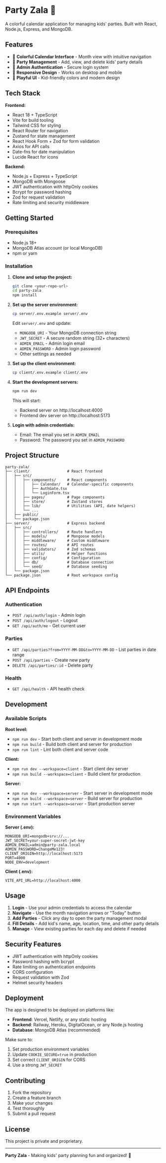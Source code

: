 # Party Zala 🎉

A colorful calendar application for managing kids' parties. Built with React, Node.js, Express, and MongoDB.

## Features

- 🎪 **Colorful Calendar Interface** - Month view with intuitive navigation
- 👶 **Party Management** - Add, view, and delete kids' party details
- 🔐 **Admin Authentication** - Secure login system
- 📱 **Responsive Design** - Works on desktop and mobile
- 🎨 **Playful UI** - Kid-friendly colors and modern design

## Tech Stack

**Frontend:**
- React 18 + TypeScript
- Vite for build tooling
- Tailwind CSS for styling
- React Router for navigation
- Zustand for state management
- React Hook Form + Zod for form validation
- Axios for API calls
- Date-fns for date manipulation
- Lucide React for icons

**Backend:**
- Node.js + Express + TypeScript
- MongoDB with Mongoose
- JWT authentication with httpOnly cookies
- Bcrypt for password hashing
- Zod for request validation
- Rate limiting and security middleware

## Getting Started

### Prerequisites

- Node.js 18+ 
- MongoDB Atlas account (or local MongoDB)
- npm or yarn

### Installation

1. **Clone and setup the project:**
   ```bash
   git clone <your-repo-url>
   cd party-zala
   npm install
   ```

2. **Set up the server environment:**
   ```bash
   cp server/.env.example server/.env
   ```
   
   Edit `server/.env` and update:
   - `MONGODB_URI` - Your MongoDB connection string
   - `JWT_SECRET` - A secure random string (32+ characters)
   - `ADMIN_EMAIL` - Admin login email
   - `ADMIN_PASSWORD` - Admin login password
   - Other settings as needed

3. **Set up the client environment:**
   ```bash
   cp client/.env.example client/.env
   ```

4. **Start the development servers:**
   ```bash
   npm run dev
   ```
   
   This will start:
   - Backend server on http://localhost:4000
   - Frontend dev server on http://localhost:5173

5. **Login with admin credentials:**
   - Email: The email you set in `ADMIN_EMAIL`
   - Password: The password you set in `ADMIN_PASSWORD`

## Project Structure

```
party-zala/
├── client/                 # React frontend
│   ├── src/
│   │   ├── components/     # React components
│   │   │   ├── Calendar/   # Calendar-specific components
│   │   │   ├── AuthGate.tsx
│   │   │   └── LoginForm.tsx
│   │   ├── pages/          # Page components
│   │   ├── store/          # Zustand stores
│   │   ├── lib/            # Utilities (API, date helpers)
│   │   └── ...
│   ├── public/
│   └── package.json
├── server/                 # Express backend
│   ├── src/
│   │   ├── controllers/    # Route handlers
│   │   ├── models/         # Mongoose models
│   │   ├── middleware/     # Custom middleware
│   │   ├── routes/         # API routes
│   │   ├── validators/     # Zod schemas
│   │   ├── utils/          # Helper functions
│   │   ├── config/         # Configuration
│   │   ├── db/             # Database connection
│   │   └── seed/           # Database seeding
│   └── package.json
└── package.json            # Root workspace config
```

## API Endpoints

### Authentication
- `POST /api/auth/login` - Admin login
- `POST /api/auth/logout` - Logout
- `GET /api/auth/me` - Get current user

### Parties
- `GET /api/parties?from=YYYY-MM-DD&to=YYYY-MM-DD` - List parties in date range
- `POST /api/parties` - Create new party
- `DELETE /api/parties/:id` - Delete party

### Health
- `GET /api/health` - API health check

## Development

### Available Scripts

**Root level:**
- `npm run dev` - Start both client and server in development mode
- `npm run build` - Build both client and server for production
- `npm run lint` - Lint both client and server code

**Client:**
- `npm run dev --workspace=client` - Start client dev server
- `npm run build --workspace=client` - Build client for production

**Server:**
- `npm run dev --workspace=server` - Start server in development mode
- `npm run build --workspace=server` - Build server for production
- `npm run start --workspace=server` - Start production server

### Environment Variables

**Server (.env):**
```
MONGODB_URI=mongodb+srv://...
JWT_SECRET=your-super-secret-jwt-key
ADMIN_EMAIL=admin@party-zala.local
ADMIN_PASSWORD=ChangeMe123!
CLIENT_ORIGIN=http://localhost:5173
PORT=4000
NODE_ENV=development
```

**Client (.env):**
```
VITE_API_URL=http://localhost:4000
```

## Usage

1. **Login** - Use your admin credentials to access the calendar
2. **Navigate** - Use the month navigation arrows or "Today" button
3. **Add Parties** - Click any day to open the party management modal
4. **Fill Details** - Add kid's name, age, location, time, and other party details
5. **Manage** - View existing parties for each day and delete if needed

## Security Features

- JWT authentication with httpOnly cookies
- Password hashing with bcrypt
- Rate limiting on authentication endpoints
- CORS configuration
- Request validation with Zod
- Helmet security headers

## Deployment

The app is designed to be deployed on platforms like:
- **Frontend**: Vercel, Netlify, or any static hosting
- **Backend**: Railway, Heroku, DigitalOcean, or any Node.js hosting
- **Database**: MongoDB Atlas (recommended)

Make sure to:
1. Set production environment variables
2. Update `COOKIE_SECURE=true` in production
3. Set correct `CLIENT_ORIGIN` for CORS
4. Use a strong `JWT_SECRET`

## Contributing

1. Fork the repository
2. Create a feature branch
3. Make your changes
4. Test thoroughly
5. Submit a pull request

## License

This project is private and proprietary.

---

**Party Zala** - Making kids' party planning fun and organized! 🎉
